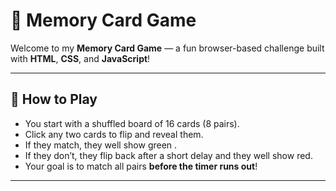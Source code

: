 # 🎴 Memory Card Game

Welcome to my **Memory Card Game** — a fun browser-based challenge built with **HTML**, **CSS**, and **JavaScript**!

---

## 🧠 How to Play

- You start with a shuffled board of 16 cards (8 pairs).
- Click any two cards to flip and reveal them.
- If they match, they well show green .
- If they don’t, they flip back after a short delay and they well show red.
- Your goal is to match all pairs **before the timer runs out**!

---
